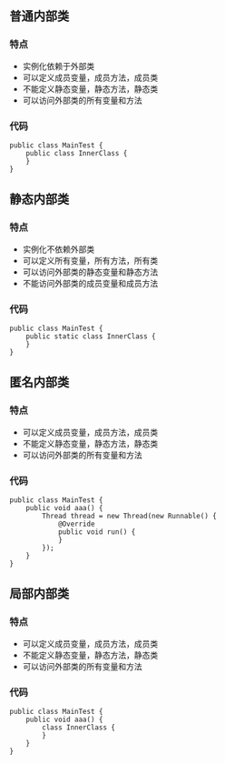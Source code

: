 ## 普通内部类

### 特点
- 实例化依赖于外部类
- 可以定义成员变量，成员方法，成员类
- 不能定义静态变量，静态方法，静态类
- 可以访问外部类的所有变量和方法

### 代码

    public class MainTest {
        public class InnerClass {
        }
    }

## 静态内部类

### 特点
- 实例化不依赖外部类
- 可以定义所有变量，所有方法，所有类
- 可以访问外部类的静态变量和静态方法
- 不能访问外部类的成员变量和成员方法

### 代码

    public class MainTest {
        public static class InnerClass {
        }
    }

## 匿名内部类

### 特点
- 可以定义成员变量，成员方法，成员类
- 不能定义静态变量，静态方法，静态类
- 可以访问外部类的所有变量和方法

### 代码

    public class MainTest {
        public void aaa() {
            Thread thread = new Thread(new Runnable() {
                @Override
                public void run() {
                }
            });
        }
    }

## 局部内部类

### 特点
- 可以定义成员变量，成员方法，成员类
- 不能定义静态变量，静态方法，静态类
- 可以访问外部类的所有变量和方法

### 代码

    public class MainTest {
        public void aaa() {
            class InnerClass {
            }
        }
    }
